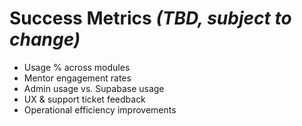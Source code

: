 # Success Metrics _(TBD, subject to change)_

- Usage % across modules
- Mentor engagement rates
- Admin usage vs. Supabase usage
- UX & support ticket feedback
- Operational efficiency improvements 